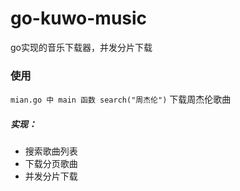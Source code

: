 # go-kuwo-music
go实现的音乐下载器，并发分片下载

### 使用

`mian.go 中 main 函数 search("周杰伦")` 下载周杰伦歌曲

##### 实现：
- 搜索歌曲列表
- 下载分页歌曲
- 并发分片下载
